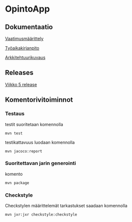 # **OpintoApp**


## Dokumentaatio
[Vaatimusmäärittely](https://github.com/mikkolei/otm-harjoitustyo/blob/master/dokumentointi/vaatimusmaarittely.md)

[Työaikakirjanpito](https://github.com/mikkolei/otm-harjoitustyo/blob/master/dokumentointi/tuntikirjanpito.md)

[Arkkitehtuurikuvaus](https://github.com/mikkolei/otm-harjoitustyo/blob/master/dokumentointi/arkkitehtuuri.md)

## Releases
[Viikko 5 release](https://github.com/mikkolei/otm-harjoitustyo/releases/tag/viikko5)

## Komentorivitoiminnot

### Testaus
testit suoritetaan komennolla 
```
mvn test
```
testikattavuus luodaan komennolla
```
mvn jacoco:report
```
### Suoritettavan jarin generointi
komento
```
mvn package
```

### Checkstyle
Checkstylen määrittelemät tarkastukset saadaan komennolla
```
mvn jxr:jxr checkstyle:checkstyle
```

